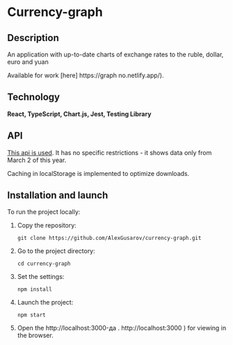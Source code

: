 # Currency-graph

## Description
An application with up-to-date charts of exchange rates to the ruble, dollar, euro and yuan 

Available for work [here] https://graph no.netlify.app/).

## Technology
**React, TypeScript, Chart.js, Jest, Testing Library**

## API
[This api is used](https://github.com/fawazahmed0/exchange-api ). It has no specific restrictions - it shows data only from March 2 of this year. 

Caching in localStorage is implemented to optimize downloads. 

## Installation and launch
To run the project locally:

1. Copy the repository:

   ```
   git clone https://github.com/AlexGusarov/currency-graph.git
   ```
2. Go to the project directory:

   ```
   cd currency-graph
   ```
3. Set the settings:

   ```
   npm install
   ```
4. Launch the project:

   ```
   npm start
   ```
5. Open the http://localhost:3000-да . http://localhost:3000 ) for viewing in the browser.
